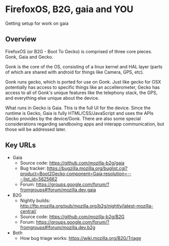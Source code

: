 # FirefoxOS, B2G, gaia and YOU

Getting setup for work on gaia

## Overview

FirefoxOS (or B2G - Boot To Gecko) is comprised of three core pieces. Gonk, Gaia and Gecko. 

Gonk is the core of the OS, consisting of a linux kernel and HAL layer (parts of which are shared with android for things like Camera, GPS, etc).

Gonk runs gecko, which is ported for use on Gonk. Just like gecko for OSX potentially has access to specific things like an accellerometer, Gecko has access to all of Gonk's unique features like the telephony stack, the GPS, and everything else unique about the device. 

What runs in Gecko is Gaia. This is the full UI for the device. Since the runtime is Gecko, Gaia is fully HTML/CSS/JavaScript and uses the APIs Gecko provides by the device/Gonk. There are also some special considerations regarding sandboxing apps and interapp communication, but those will be addressed later. 

## Key URLs

- Gaia
  - Source code: https://github.com/mozilla-b2g/gaia
  - Bug tracker: https://bugzilla.mozilla.org/buglist.cgi?product=Boot2Gecko;component=Gaia;resolution=---;list_id=5625662
  - Forum: https://groups.google.com/forum/?fromgroups#!forum/mozilla.dev.gaia
- B2G
  - Nightly builds: http://ftp.mozilla.org/pub/mozilla.org/b2g/nightly/latest-mozilla-central/
  - Source code: https://github.com/mozilla-b2g/B2G
  - Forum: https://groups.google.com/forum/?fromgroups#!forum/mozilla.dev.b2g
- Both
  - How bug triage works: https://wiki.mozilla.org/B2G/Triage
